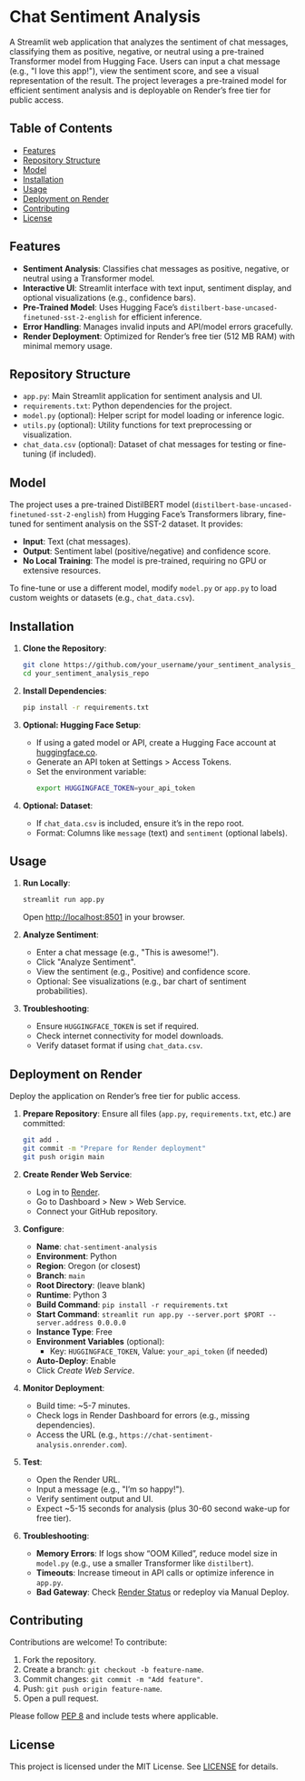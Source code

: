 # Chat Sentiment Analysis

A Streamlit web application that analyzes the sentiment of chat messages, classifying them as positive, negative, or neutral using a pre-trained Transformer model from Hugging Face. Users can input a chat message (e.g., "I love this app!"), view the sentiment score, and see a visual representation of the result. The project leverages a pre-trained model for efficient sentiment analysis and is deployable on Render’s free tier for public access.

## Table of Contents
- [Features](#features)
- [Repository Structure](#repository-structure)
- [Model](#model)
- [Installation](#installation)
- [Usage](#usage)
- [Deployment on Render](#deployment-on-render)
- [Contributing](#contributing)
- [License](#license)

## Features
- **Sentiment Analysis**: Classifies chat messages as positive, negative, or neutral using a Transformer model.
- **Interactive UI**: Streamlit interface with text input, sentiment display, and optional visualizations (e.g., confidence bars).
- **Pre-Trained Model**: Uses Hugging Face’s `distilbert-base-uncased-finetuned-sst-2-english` for efficient inference.
- **Error Handling**: Manages invalid inputs and API/model errors gracefully.
- **Render Deployment**: Optimized for Render’s free tier (512 MB RAM) with minimal memory usage.

## Repository Structure
- `app.py`: Main Streamlit application for sentiment analysis and UI.
- `requirements.txt`: Python dependencies for the project.
- `model.py` (optional): Helper script for model loading or inference logic.
- `utils.py` (optional): Utility functions for text preprocessing or visualization.
- `chat_data.csv` (optional): Dataset of chat messages for testing or fine-tuning (if included).

## Model
The project uses a pre-trained DistilBERT model (`distilbert-base-uncased-finetuned-sst-2-english`) from Hugging Face’s Transformers library, fine-tuned for sentiment analysis on the SST-2 dataset. It provides:
- **Input**: Text (chat messages).
- **Output**: Sentiment label (positive/negative) and confidence score.
- **No Local Training**: The model is pre-trained, requiring no GPU or extensive resources.

To fine-tune or use a different model, modify `model.py` or `app.py` to load custom weights or datasets (e.g., `chat_data.csv`).

## Installation
1. **Clone the Repository**:
   ```bash
   git clone https://github.com/your_username/your_sentiment_analysis_repo.git
   cd your_sentiment_analysis_repo
   ```

2. **Install Dependencies**:
   ```bash
   pip install -r requirements.txt
   ```

3. **Optional: Hugging Face Setup**:
   - If using a gated model or API, create a Hugging Face account at [huggingface.co](https://huggingface.co).
   - Generate an API token at Settings > Access Tokens.
   - Set the environment variable:
     ```bash
     export HUGGINGFACE_TOKEN=your_api_token
     ```

4. **Optional: Dataset**:
   - If `chat_data.csv` is included, ensure it’s in the repo root.
   - Format: Columns like `message` (text) and `sentiment` (optional labels).

## Usage
1. **Run Locally**:
   ```bash
   streamlit run app.py
   ```
   Open [http://localhost:8501](http://localhost:8501) in your browser.

2. **Analyze Sentiment**:
   - Enter a chat message (e.g., "This is awesome!").
   - Click "Analyze Sentiment".
   - View the sentiment (e.g., Positive) and confidence score.
   - Optional: See visualizations (e.g., bar chart of sentiment probabilities).

3. **Troubleshooting**:
   - Ensure `HUGGINGFACE_TOKEN` is set if required.
   - Check internet connectivity for model downloads.
   - Verify dataset format if using `chat_data.csv`.

## Deployment on Render
Deploy the application on Render’s free tier for public access.

1. **Prepare Repository**:
   Ensure all files (`app.py`, `requirements.txt`, etc.) are committed:
   ```bash
   git add .
   git commit -m "Prepare for Render deployment"
   git push origin main
   ```

2. **Create Render Web Service**:
   - Log in to [Render](https://render.com).
   - Go to Dashboard > New > Web Service.
   - Connect your GitHub repository.

3. **Configure**:
   - **Name**: `chat-sentiment-analysis`
   - **Environment**: Python
   - **Region**: Oregon (or closest)
   - **Branch**: `main`
   - **Root Directory**: (leave blank)
   - **Runtime**: Python 3
   - **Build Command**: `pip install -r requirements.txt`
   - **Start Command**: `streamlit run app.py --server.port $PORT --server.address 0.0.0.0`
   - **Instance Type**: Free
   - **Environment Variables** (optional):
     - Key: `HUGGINGFACE_TOKEN`, Value: `your_api_token` (if needed)
   - **Auto-Deploy**: Enable
   - Click *Create Web Service*.

4. **Monitor Deployment**:
   - Build time: ~5-7 minutes.
   - Check logs in Render Dashboard for errors (e.g., missing dependencies).
   - Access the URL (e.g., `https://chat-sentiment-analysis.onrender.com`).

5. **Test**:
   - Open the Render URL.
   - Input a message (e.g., "I’m so happy!").
   - Verify sentiment output and UI.
   - Expect ~5-15 seconds for analysis (plus 30-60 second wake-up for free tier).

6. **Troubleshooting**:
   - **Memory Errors**: If logs show “OOM Killed”, reduce model size in `model.py` (e.g., use a smaller Transformer like `distilbert`).
   - **Timeouts**: Increase timeout in API calls or optimize inference in `app.py`.
   - **Bad Gateway**: Check [Render Status](https://status.render.com) or redeploy via Manual Deploy.

## Contributing
Contributions are welcome! To contribute:
1. Fork the repository.
2. Create a branch: `git checkout -b feature-name`.
3. Commit changes: `git commit -m "Add feature"`.
4. Push: `git push origin feature-name`.
5. Open a pull request.

Please follow [PEP 8](https://www.python.org/dev/peps/pep-0008/) and include tests where applicable.

## License
This project is licensed under the MIT License. See [LICENSE](LICENSE) for details.